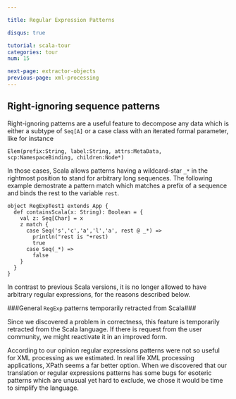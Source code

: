 ```yaml
---

title: Regular Expression Patterns

disqus: true

tutorial: scala-tour
categories: tour
num: 15

next-page: extractor-objects
previous-page: xml-processing
---
```


## Right-ignoring sequence patterns ##

Right-ignoring patterns are a useful feature to decompose any data which is either a subtype of `Seq[A]` or a case class with an iterated formal parameter, like for instance

```
Elem(prefix:String, label:String, attrs:MetaData, scp:NamespaceBinding, children:Node*)
```

In those cases, Scala allows patterns having a wildcard-star `_*` in the rightmost position to stand for arbitrary long sequences.
The following example demostrate a pattern match which matches a prefix of a sequence and binds the rest to the variable `rest`.

```tut
object RegExpTest1 extends App {
  def containsScala(x: String): Boolean = {
    val z: Seq[Char] = x
    z match {
      case Seq('s','c','a','l','a', rest @ _*) =>
        println("rest is "+rest)
        true
      case Seq(_*) =>
        false
    }
  }
}
```

In contrast to previous Scala versions, it is no longer allowed to have arbitrary regular expressions, for the reasons described below.

###General `RegExp` patterns temporarily retracted from Scala###

Since we discovered a problem in correctness, this feature is temporarily retracted from the Scala language. If there is request from the user community, we might reactivate it in an improved form.

According to our opinion regular expressions patterns were not so useful for XML processing as we estimated. In real life XML processing applications, XPath seems a far better option. When we discovered that our translation or regular expressions patterns has some bugs for esoteric patterns which are unusual yet hard to exclude, we chose it would be time to simplify the language.
